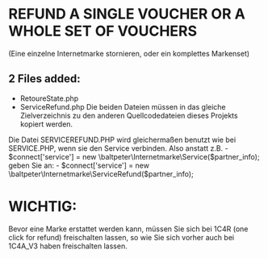 # REFUND A SINGLE VOUCHER OR A WHOLE SET OF VOUCHERS
(Eine einzelne Internetmarke stornieren, oder ein komplettes Markenset)

## 2 Files added:
- RetoureState.php
- ServiceRefund.php
Die beiden Dateien müssen in das gleiche Zielverzeichnis zu den anderen Quellcodedateien dieses Projekts kopiert werden.


Die Datei SERVICEREFUND.PHP wird gleichermaßen benutzt wie bei SERVICE.PHP, wenn sie den Service verbinden.
Also anstatt z.B.
      - $connect['service'] = new \baltpeter\Internetmarke\Service($partner_info);
geben Sie an:
      - $connect['service'] = new \baltpeter\Internetmarke\ServiceRefund($partner_info);

# WICHTIG:
Bevor eine Marke erstattet werden kann, müssen Sie sich bei 1C4R (one click for refund) freischalten lassen, so wie Sie sich vorher auch bei 1C4A_V3 haben freischalten lassen.
